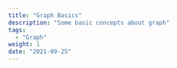 ```yaml
---
title: "Graph Basics"
description: "Some basic concepts about graph"
tags:
  - "Graph"
weight: 1
date: "2021-09-25"
---
```





